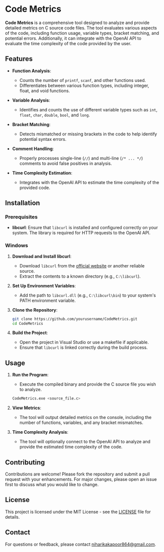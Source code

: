 # Code Metrics

**Code Metrics** is a comprehensive tool designed to analyze and provide detailed metrics on C source code files. The tool evaluates various aspects of the code, including function usage, variable types, bracket matching, and potential errors. Additionally, it can integrate with the OpenAI API to evaluate the time complexity of the code provided by the user.

## Features

- **Function Analysis**:
  - Counts the number of `printf`, `scanf`, and other functions used.
  - Differentiates between various function types, including integer, float, and void functions.

- **Variable Analysis**:
  - Identifies and counts the use of different variable types such as `int`, `float`, `char`, `double`, `bool`, and `long`.

- **Bracket Matching**:
  - Detects mismatched or missing brackets in the code to help identify potential syntax errors.

- **Comment Handling**:
  - Properly processes single-line (`//`) and multi-line (`/* ... */`) comments to avoid false positives in analysis.

- **Time Complexity Estimation**:
  - Integrates with the OpenAI API to estimate the time complexity of the provided code.

## Installation

### Prerequisites

- **libcurl**: Ensure that `libcurl` is installed and configured correctly on your system. The library is required for HTTP requests to the OpenAI API.

### Windows

1. **Download and Install libcurl**:
   - Download `libcurl` from the [official website](https://curl.se/download.html) or another reliable source.
   - Extract the contents to a known directory (e.g., `C:\libcurl`).

2. **Set Up Environment Variables**:
   - Add the path to `libcurl.dll` (e.g., `C:\libcurl\bin`) to your system's PATH environment variable.

3. **Clone the Repository**:
   ```sh
   git clone https://github.com/yourusername/CodeMetrics.git
   cd CodeMetrics
   ```

4. **Build the Project**:
   - Open the project in Visual Studio or use a makefile if applicable.
   - Ensure that `libcurl` is linked correctly during the build process.

## Usage

1. **Run the Program**:
   - Execute the compiled binary and provide the C source file you wish to analyze.

   ```sh
   CodeMetrics.exe <source_file.c>
   ```

2. **View Metrics**:
   - The tool will output detailed metrics on the console, including the number of functions, variables, and any bracket mismatches.

3. **Time Complexity Analysis**:
   - The tool will optionally connect to the OpenAI API to analyze and provide the estimated time complexity of the code.

## Contributing

Contributions are welcome! Please fork the repository and submit a pull request with your enhancements. For major changes, please open an issue first to discuss what you would like to change.

## License

This project is licensed under the MIT License - see the [LICENSE](LICENSE) file for details.

## Contact

For questions or feedback, please contact [niharikakapoor864@gmail.com](mailto:your.email@example.com).

